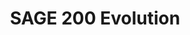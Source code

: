 ---
title: "SAGE 200 Evolution"
seoTitle: "SAGE 200 Evolution"
seoDescription: "Omnico had a common challenge: how to integrate SYSPRO into multiple sales channels. Our solution? A Magento B2B and B2C e-commerce website integrated with Stock2Shop. We worked closely with Omnico to create the perfect solution to suit their needs. Read more!"
lead: "Omnico is a major importer of lifestyle, cycle and electronic brands, including GoPro, Canondale, Giro, Stages, Ryder and Red-e."
summary: "Formerly Sage Evolution Premium: Get back to basics with smart, cost-effective software for big businesses."
image: "/images/sage.png"
imageAlt: "SAGE 200 Evolution"
imageTitle: "SAGE 200 Evolution"
imageWidth: "85"
category: "b2b"
aliases: "/sage/sage6/"
weight: 10
---